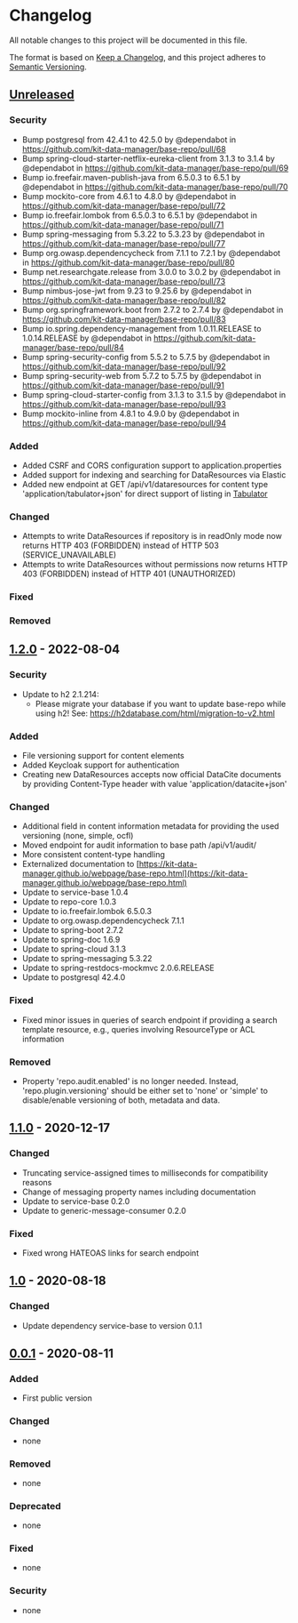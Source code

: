 # Changelog
All notable changes to this project will be documented in this file.

The format is based on [Keep a Changelog](https://keepachangelog.com/en/1.0.0/),
and this project adheres to [Semantic Versioning](https://semver.org/spec/v2.0.0.html).

## [Unreleased]
### Security
- Bump postgresql from 42.4.1 to 42.5.0 by @dependabot in https://github.com/kit-data-manager/base-repo/pull/68
- Bump spring-cloud-starter-netflix-eureka-client from 3.1.3 to 3.1.4 by @dependabot in https://github.com/kit-data-manager/base-repo/pull/69
- Bump io.freefair.maven-publish-java from 6.5.0.3 to 6.5.1 by @dependabot in https://github.com/kit-data-manager/base-repo/pull/70
- Bump mockito-core from 4.6.1 to 4.8.0 by @dependabot in https://github.com/kit-data-manager/base-repo/pull/72
- Bump io.freefair.lombok from 6.5.0.3 to 6.5.1 by @dependabot in https://github.com/kit-data-manager/base-repo/pull/71
- Bump spring-messaging from 5.3.22 to 5.3.23 by @dependabot in https://github.com/kit-data-manager/base-repo/pull/77
- Bump org.owasp.dependencycheck from 7.1.1 to 7.2.1 by @dependabot in https://github.com/kit-data-manager/base-repo/pull/80
- Bump net.researchgate.release from 3.0.0 to 3.0.2 by @dependabot in https://github.com/kit-data-manager/base-repo/pull/73
- Bump nimbus-jose-jwt from 9.23 to 9.25.6 by @dependabot in https://github.com/kit-data-manager/base-repo/pull/82
- Bump org.springframework.boot from 2.7.2 to 2.7.4 by @dependabot in https://github.com/kit-data-manager/base-repo/pull/83
- Bump io.spring.dependency-management from 1.0.11.RELEASE to 1.0.14.RELEASE by @dependabot in https://github.com/kit-data-manager/base-repo/pull/84
- Bump spring-security-config from 5.5.2 to 5.7.5 by @dependabot in https://github.com/kit-data-manager/base-repo/pull/92
- Bump spring-security-web from 5.7.2 to 5.7.5 by @dependabot in https://github.com/kit-data-manager/base-repo/pull/91
- Bump spring-cloud-starter-config from 3.1.3 to 3.1.5 by @dependabot in https://github.com/kit-data-manager/base-repo/pull/93
- Bump mockito-inline from 4.8.1 to 4.9.0 by @dependabot in https://github.com/kit-data-manager/base-repo/pull/94

### Added
- Added CSRF and CORS configuration support to application.properties
- Added support for indexing and searching for DataResources via Elastic
- Added new endpoint at GET /api/v1/dataresources for content type 'application/tabulator+json' for direct support of listing in [Tabulator](https://tabulator.info/) 

### Changed
- Attempts to write DataResources if repository is in readOnly mode now returns HTTP 403 (FORBIDDEN) instead of HTTP 503 (SERVICE_UNAVAILABLE)
- Attempts to write DataResources without permissions now returns HTTP 403 (FORBIDDEN) instead of HTTP 401 (UNAUTHORIZED)

### Fixed 

### Removed

## [1.2.0] - 2022-08-04
### Security
- Update to h2 2.1.214:
  - Please migrate your database if you want to update base-repo while using h2!
    See: https://h2database.com/html/migration-to-v2.html 

### Added
- File versioning support for content elements
- Added Keycloak support for authentication
- Creating new DataResources accepts now official DataCite documents by providing Content-Type header with value 'application/datacite+json' 

### Changed
- Additional field in content information metadata for providing the used versioning (none, simple, ocfl)
- Moved endpoint for audit information to base path /api/v1/audit/
- More consistent content-type handling
- Externalized documentation to [https://kit-data-manager.github.io/webpage/base-repo.html](https://kit-data-manager.github.io/webpage/base-repo.html)
- Update to service-base 1.0.4
- Update to repo-core 1.0.3
- Update to io.freefair.lombok 6.5.0.3
- Update to org.owasp.dependencycheck 7.1.1
- Update to spring-boot 2.7.2
- Update to spring-doc 1.6.9
- Update to spring-cloud 3.1.3
- Update to spring-messaging 5.3.22
- Update to spring-restdocs-mockmvc 2.0.6.RELEASE
- Update to postgresql 42.4.0

### Fixed
- Fixed minor issues in queries of search endpoint if providing a search template resource, e.g., queries involving ResourceType or ACL information

### Removed
- Property 'repo.audit.enabled' is no longer needed. Instead, 'repo.plugin.versioning' should be either set to 'none' or 'simple' to disable/enable versioning of both, metadata and data.

## [1.1.0] - 2020-12-17
### Changed
- Truncating service-assigned times to milliseconds for compatibility reasons
- Change of messaging property names including documentation
- Update to service-base 0.2.0
- Update to generic-message-consumer 0.2.0

### Fixed
- Fixed wrong HATEOAS links for search endpoint

## [1.0] - 2020-08-18
### Changed
- Update dependency service-base to version 0.1.1

## [0.0.1] - 2020-08-11
### Added
- First public version

### Changed
- none

### Removed
- none

### Deprecated
- none

### Fixed
- none

### Security
- none

[Unreleased]: https://github.com/kit-data-manager/base-repo/compare/v1.2.0...HEAD
[1.2.0]: https://github.com/kit-data-manager/base-repo/compare/v1.1.0...v1.2.0
[1.1.0]: https://github.com/kit-data-manager/base-repo/compare/v1.0...v1.1.0
[1.0]: https://github.com/kit-data-manager/base-repo/compare/v0.0.1...v1.0
[0.0.1]: https://github.com/kit-data-manager/base-repo/releases/tag/v0.0.1

